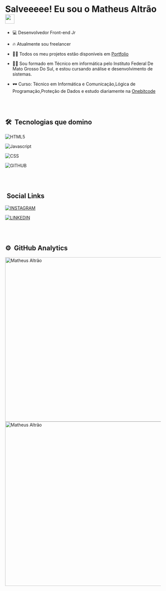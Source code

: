 <h1> Salveeeee! Eu sou o Matheus Altrão<img src="https://raw.githubusercontent.com/kaueMarques/kaueMarques/master/hi.gif" width="30px"></h1>

- 💻 Desenvolvedor Front-end Jr

- 🔥  Atualmente sou freelancer

- 👨‍💻 Todos os meu projetos estão disponíveis em  [Portfolio](https://matheusaltrao.github.io/portfolio/)

- 👨‍🎓 Sou formado em Técnico em informática pelo Instituto Federal De Mato Grosso Do Sul, e estou cursando análise e desenvolvimento de sistemas.

- 🕶 Curso: Técnico em Informática e Comunicação,Lógica de Programação,Proteção de Dados e estudo diariamente na [Onebitcode](https://programador.onebitcode.com/)



<br><br>

## 🛠 &nbsp;Tecnologias que domino

<img align="center" alt="HTML5"
src="https://img.shields.io/badge/HTML5-E34F26?style=for-the-badge&logo=html5&logoColor=white">

<img align="center" alt="Javascript"
src="https://img.shields.io/badge/JavaScript-F7DF1E?style=for-the-badge&logo=javascript&logoColor=black">

<img align="center" alt="CSS"
src="https://img.shields.io/badge/CSS3-1572B6?style=for-the-badge&logo=css3&logoColor=white">

<img align="center" alt="GITHUB"
src="https://img.shields.io/badge/GitHub-100000?style=for-the-badge&logo=github&logoColor=white">

<br><br>
## &nbsp;Social Links

[<img align="center" alt="INSTAGRAM"
src="https://img.shields.io/badge/Instagram-E4405F?style=for-the-badge&logo=instagram&logoColor=white">](https://www.instagram.com/matheusaltrao_dev/)

[<img align="center" alt="LINKEDIN"
src="https://img.shields.io/badge/LinkedIn-0077B5?style=for-the-badge&logo=linkedin&logoColor=white">](https://www.linkedin.com/in/matheus-altrao/)

<br><br>

## ⚙️ &nbsp;GitHub Analytics

<p align="left">

<img width="530em" src="https://github-readme-stats.vercel.app/api?username=Matheusaltrao&show_icons=true&theme=synthwave" alt="Matheus Altrão"/>
  
<img width="530em" src="https://github-readme-stats.vercel.app/api/top-langs/?username=Matheusaltrao&layout=compact&theme=synthwave" alt="Matheus Altrão"/>
</p>







